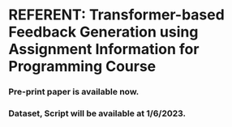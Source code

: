 # REFERENT: Transformer-based Feedback Generation using Assignment Information for Programming Course

### Pre-print paper is available now.
### Dataset, Script will be available at 1/6/2023.